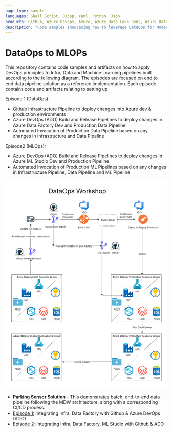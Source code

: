 ```yaml
---
page_type: sample
languages: Shell Script, Bicep, Yaml, Python, Json
products: Github, Azure Devops, Azure, Azure Data Lake Gen2, Azure Data Factory, Azure Ml Studio
description: "Code samples showcasing how to leverage DataOps for Modern Data Estate"
---
```


# DataOps to MLOPs

This repository contains code samples and artifacts on how to apply DevOps principles to Infra, Data and Machine Learning pipelines built according to the following diagram. The episodes are focused on end to end data pipeline solution as a reference implementation. Each episode contains code and artifacts relating to setting up

Episode 1 (DataOps):
- Github Infrastructure Pipeline to deploy changes into Azure dev & production environments
- Azure DevOps (ADO) Build and Release Pipelines to deploy changes in Azure Data Factory Dev and Production Data Pipeline
- Automated Invocation of Production Data Pipeline based on any changes in Infrastructure and Data Pipeline

Episode2 (MLOps):
- Azure DevOps (ADO) Build and Release Pipelines to deploy changes in Azure ML Studio Dev and Production Pipeline
- Automated Invocation of Production ML Pipelines based on any changes in Infrastructure Pipeline, Data Pipeline and ML Pipeline

![Architecture](docs/images/DataOpsWorkShop-Episode4.png?raw=true "Architecture")

- **Parking Sensor Solution** - This demonstrates batch, end-to-end data pipeline following the MDW architecture, along with a corresponding CI/CD process.
- [Episode 1:](./Episode1/) Integrating Infra, Data Factory with Github & Azure DevOps (ADO)
- [Episode 2:](./Episode2/) Integrating Infra, Data Factory, ML Studio with Github & ADO
